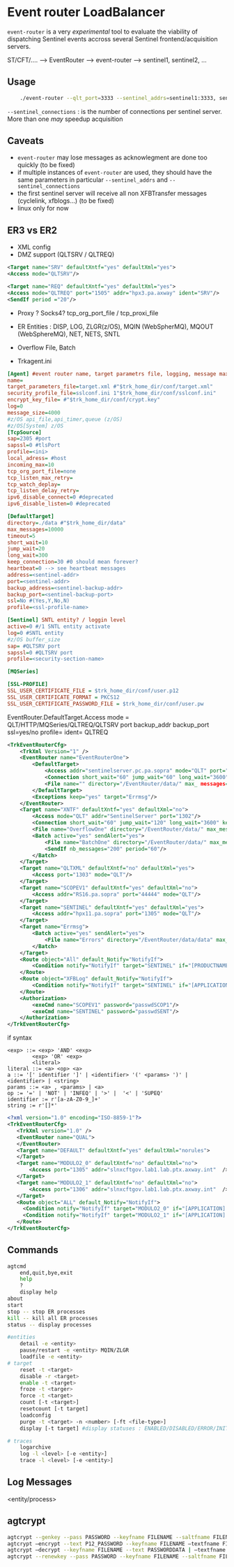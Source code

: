 # Event router LoadBalancer

`event-router` is a very *experimental* tool to evaluate the viability of dispatching Sentinel events accross several Sentinel frontend/acquisition servers.

ST/CFT/....   --> EventRouter --> event-router --> sentinel1, sentinel2, ...

## Usage

```bash
    ./event-router --qlt_port=3333 --sentinel_addrs=sentinel1:3333, sentinel2:3333,.... --sentinel_connections=1
```

`--sentinel_connections` : is the number of connections per sentinel server. More than one *may* speedup acquisition

## Caveats

- `event-router` may lose messages as acknowlegment are done too quickly (to be fixed)
- if multiple instances of `event-router` are used, they should have the same parameters in particular `--sentinel_addrs` and `--sentinel_connections`
- the first sentinel server will receive all non XFBTransfer messages (cyclelink, xfblogs...) (to be fixed)
- linux only for now


## ER3 vs ER2

- XML config
- DMZ support (QLTSRV / QLTREQ)
```xml
<Target name="SRV" defaultXntf="yes" defaultXml="yes">
<Access mode="QLTSRV"/>
```

```xml
<Target name="REQ" defaultXntf="yes" defaultXml="yes">
<Access mode="QLTREQ" port="1505" addr="hpx3.pa.axway" ident="SRV"/>
<SendIf period ="20"/>
```

- Proxy ? Socks4? tcp_org_port_file / tcp_proxi_file

- ER Entities : DISP, LOG, ZLGR(z/OS), MQIN (WebSpherMQ), MQOUT (WebSphereMQ), NET, NETS, SNTL
- Overflow File, Batch

- Trkagent.ini
```ini
[Agent] #event router name, target parametrs file, logging, message maxsize
name=
target_parameters_file=target.xml #"$trk_home_dir/conf/target.xml"
security_profile_file=sslconf.ini 1"$trk_home_dir/conf/sslconf.ini"
encrypt_key_file= #"$trk_home_dir/conf/crypt.key"
log=0
message_size=4000
#z/OS api_file,api_timer,queue (z/OS)
#z/OS[System] z/OS
[TcpSource]
sap=2305 #port
sapssl=0 #tlsPort
profile=<ini> 
local_adress= #host
incoming_max=10 
tcp_org_port_file=none 
tcp_listen_max_retry=
tcp_watch_deplay=
tcp_listen_delay_retry=
ipv6_disable_connect=0 #deprecated
ipv6_disable_listen=0 #deprecated

[DefaultTarget]
directory=./data #"$trk_home_dir/data"
max_messages=10000
timeout=5
short_wait=10
jump_wait=20
long_wait=300
keep_connection=30 #0 should mean forever?
heartbeat=0 --> see heartbeat messages
address=<sentinel-addr>
port=<sentinel-addr>
backup_address=<sentinel-backup-addr>
backup_port=<sentinel-backup-port>
ssl=No #(Yes,Y,No,N)
profile=<ssl-profile-name>

[Sentinel] SNTL entity? / loggin level
active=0 #/1 SNTL entity activate
log=0 #SNTL entity
#z/OS buffer_size
sap= #QLTSRV port
sapssl=0 #QLTSRV port
profile=<security-section-name>

[MQSeries]

[SSL-PROFILE]
SSL_USER_CERTIFICATE_FILE = $trk_home_dir/conf/user.p12
SSL_USER_CERTIFICATE_FORMAT = PKCS12
SSL_USER_CERTIFICATE_PASSWORD_FILE = $trk_home_dir/conf/user.pw

```

EventRouter.DefaultTarget.Access
    mode = QLT/HTTP/MQSeries/QLTREQ/QLTSRV
    port
    backup_addr
    backup_port
    ssl=yes/no
    profile=
    ident= QLTREQ
```xml
<TrkEventRouterCfg>
    <TrkXml Version="1" />
    <EventRouter name="EventRouterOne">
        <DefaultTarget>
            <Access addr="sentinelserver.pc.pa.sopra" mode="QLT" port="1302"/>
            <Connection short_wait="60" jump_wait="60" long_wait="3600" keep_connection="30" timeout="10"/>
            <File name="" directory="/EventRouter/data/" max_ messages="1000"/>
        </DefaultTarget>
        <Exceptions keep="yes" target="Errmsg"/>
    </EventRouter>
    <Target name="XNTF" defaultXntf="yes" defaultXml="no">
        <Access mode="QLT" addr="SentinelServer" port="1302"/>
        <Connection short_wait="60" jump_wait="120" long_wait="3600" keep_connection="30" timeout="10"/>
        <File name="OverflowOne" directory="/EventRouter/data/" max_messages="1000"/>
        <Batch active="yes" sendAlert="yes">
            <File name="BatchOne" directory="/EventRouter/data/" max_messages="1000"/>
            <SendIf nb_messages="200" period="60"/>
        </Batch>
    </Target>
    <Target name="QLTXML" defaultXntf="no" defaultXml="yes">
        <Access port="1303" mode="QLT"/>    
    </Target>
    <Target name="SCOPEV1" defaultXntf="yes" defaultXml="no">
        <Access addr="RS16.pa.sopra" port="44444" mode="QLT"/>
    </Target>
    <Target name="SENTINEL" defaultXntf="yes" defaultXml="yes">
        <Access addr="hpx11.pa.sopra" port="1305" mode="QLT"/>
    </Target>
    <Target name="Errmsg">
        <Batch active="yes" sendAlert="yes">
            <File name="Errors" directory="/EventRouter/data/data" max_messages="1000"/>
        </Batch>
    </Target>
    <Route object="All" default_Notify="NotifyIf">
        <Condition notify="NotifyIf" target="SENTINEL" if="[PRODUCTNAME]=API-SCRIPT AND [APPLICATION]=AgentTest"></Condition>
    </Route>
    <Route object="XFBLog" default_Notify="NotifyIf">
        <Condition notify="NotifyIf" target="SENTINEL" if="[APPLICATION]=AgentTest AND [SEVERITY]=1"></Condition>
    </Route>
    <Authorization>
        <exeCmd name="SCOPEV1" password="passwdSCOP1"/>
        <exeCmd name="SENTINEL" password="passwdSENT"/>
    </Authorization>
</TrkEventRouterCfg>
```

if syntax
```
<exp> ::= <exp> 'AND' <exp>
        <exp> 'OR' <exp>
        <literal>
literal ::= <a> <op> <a>
a ::= '[' identifier ']' | <identifier> '(' <params> ')' | <identifier> | <string>
params ::= <a> , <params> | <a>
op := '=' | 'NOT' | 'INFEQ' | '>' |  '<' | 'SUPEQ'
identifier := r'[a-zA-Z0-9_]+'
string := r'[]*'
```

```xml
<?xml version="1.0" encoding="ISO-8859-1"?>
<TrkEventRouterCfg>
   <TrkXml version="1.0" />
   <EventRouter name="QUAL">
   </EventRouter>
   <Target name="DEFAULT" defaultXntf="yes" defaultXml="norules">
   </Target>
   <Target name="MODULO2_0" defaultXntf="no" defaultXml="no">
       <Access port="1305" addr="slnxcftgov.lab1.lab.ptx.axway.int"  />
   </Target>
   <Target name="MODULO2_1" defaultXntf="no" defaultXml="no">
       <Access port="1306" addr="slnxcftgov.lab1.lab.ptx.axway.int"  />
   </Target>
   <Route object="ALL" default_Notify="NotifyIf">
     <Condition notify="NotifyIf" target="MODULO2_0" if="[APPLICATION] NOT CONTROL AND HASHMOD([CYCLEID],2,0)"/>
     <Condition notify="NotifyIf" target="MODULO2_1" if="[APPLICATION] NOT CONTROL AND HASHMOD([CYCLEID],2,1)"/>
   </Route>
</TrkEventRouterCfg>
```

## Commands

```bash
agtcmd 
    end,quit,bye,exit
    help
    ?
    display help
about 
start
stop -- stop ER processes
kill -- kill all ER processes
status -- display processes

#entities
    detail -e <entity>
    pause/restart -e <entity> MQIN/ZLGR
    loadfile -e <entity>
# target
    reset -t <target>
    disable -r <target>
    enable -t <target>
    froze -t <targer>
    force -t <target>
    count [-t <target>]
    resetcount [-t target]
    loadconfig 
    purge -t <target> -n <number> [-ft <file-type>]
    display [-t target] #display statuses : ENABLED/DISABLED/ERROR/INIT

# traces
    logarchive
    log -l <level> [-e <entity>]
    trace -l <level> [-e <entity>]

```

## Log Messages

<date> <time> <msg-code> <entity/process> <Level> <msg-label> <msg>

## agtcrypt

```bash
agtcrypt --genkey --pass PASSWORD --keyfname FILENAME --saltfname FILENAME
agtcrypt –encrypt --text P12_PASSWORD --keyfname FILENAME –textfname FILENAME
agtcrypt –decrypt --keyfname FILENAME --text PASSWORDDATA | –textfname FILENAME
agtcrypt --renewkey --pass PASSWORD --keyfname FILENAME --saltfname FILENAME --oldpass PASSWORD
```
